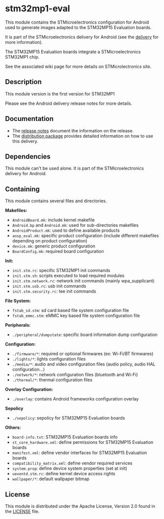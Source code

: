 # stm32mp1-eval #

This module contains the STMicroelectronics configuration for Android used to generate images adapted to the STM32MP15 Evaluation boards.

It is part of the STMicroelectronics delivery for Android (see the [delivery][] for more information).

[delivery]: https://wiki.st.com/stm32mpu/wiki/STM32MP15_distribution_for_Android_release_note_-_v1.1.0

The STM32MP15 Evaluation boards integrate a STMicroelectronics STM32MP1 chip.

See the associated wiki page for more details on STMicrolectronics site.

## Description ##

This module version is the first version for STM32MP1

Please see the Android delivery release notes for more details.

## Documentation ##

* The [release notes][] document the information on the release.
* The [distribution package][] provides detailed information on how to use this delivery.

[release notes]: https://wiki.st.com/stm32mpu/wiki/STM32MP15_distribution_for_Android_release_note_-_v1.1.0
[distribution package]: https://wiki.st.com/stm32mpu/wiki/STM32MP1_Distribution_Package_for_Android

## Dependencies ##

This module can't be used alone. It is part of the STMicroelectronics delivery for Android.

## Containing ##

This module contains several files and directories.

**Makefiles:**
* `AndroidBoard.mk`: include kernel makefile
* `Android.bp` and `Android.mk`: used for sub-directories makefiles
* `AndroidProduct.mk`: used to define available products
* `aosp_eval.mk`: specific product configuration (include different makefiles depending on product configuration)
* `device.mk`: generic product configuration
* `BoardConfig.mk`: required board configuration

**Init:**
* `init.stm.rc`: specific STM32MP1 init commands
* `init.stm.sh`: scripts executed to load required modules
* `init.stm.network.rc`: network init commands (mainly wpa_supplicant)
* `init.stm.usb.rc`: usb init commands
* `init.stm.security.rc`: tee init commands

**File System:**
* `fstab_sd.stm`: sd card based file system configuration file
* `fstab_emmc.stm`: eMMC key based file system configuration file

**Peripherals:**
* `./peripheral/dumpstate`: specific board information dump configuration

**Configuration:**
* `./firmware/*`: required or optional firmwares (ex: Wi-Fi/BT firmwares)
* `./lights/*`: lights configuration files
* `./media/*`: audio and video configuration files (audio policy, audio HAL configuration...)
* `./network/*`: network configuration files (bluetooth and Wi-Fi)
* `./thermal/*`: thermal configuration files

**Overlay Configuration:**
* `./overlay`: contains Android frameworks configuration overlay

**Sepolicy**
* `./sepolicy`: sepolicy for STM32MP15 Evaluation boards

**Others:**
* `board-info.txt`: STM32MP15 Evaluation boards info
* `st_core_hardware.xml`: define permissions for STM32MP15 Evaluation boards
* `manifest.xml`: define vendor interfaces for STM32MP15 Evaluation boards
* `compatibility_matrix.xml`: define vendor required services
* `system.prop`: define device system properties (set at init)
* `ueventd.stm.rc`: define kernel device access rights
* `wallpaper/*`: default wallpaper bitmap

## License ##

This module is distributed under the Apache License, Version 2.0 found in the [LICENSE](./LICENSE) file.
